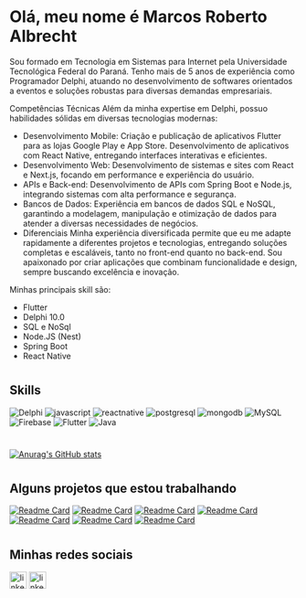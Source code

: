 # Olá, meu nome é Marcos Roberto Albrecht
Sou formado em Tecnologia em Sistemas para Internet pela Universidade Tecnológica Federal do Paraná. Tenho mais de 5 anos de experiência como Programador Delphi, atuando no desenvolvimento de softwares orientados a eventos e soluções robustas para diversas demandas empresariais.

Competências Técnicas
Além da minha expertise em Delphi, possuo habilidades sólidas em diversas tecnologias modernas:

- Desenvolvimento Mobile:
Criação e publicação de aplicativos Flutter para as lojas Google Play e App Store.
Desenvolvimento de aplicativos com React Native, entregando interfaces interativas e eficientes.
- Desenvolvimento Web:
Desenvolvimento de sistemas e sites com React e Next.js, focando em performance e experiência do usuário.
- APIs e Back-end:
Desenvolvimento de APIs com Spring Boot e Node.js, integrando sistemas com alta performance e segurança.
- Bancos de Dados:
Experiência em bancos de dados SQL e NoSQL, garantindo a modelagem, manipulação e otimização de dados para atender a diversas necessidades de negócios.
- Diferenciais
Minha experiência diversificada permite que eu me adapte rapidamente a diferentes projetos e tecnologias, entregando soluções completas e escaláveis, tanto no front-end quanto no back-end. Sou apaixonado por criar aplicações que combinam funcionalidade e design, sempre buscando excelência e inovação.


Minhas principais skill são: 
- Flutter
- Delphi 10.0
- SQL e NoSql
- Node.JS (Nest)
- Spring Boot
- React Native

#

## Skills
![Delphi](https://img.shields.io/badge/Delphi_RAD_Studio-B22222?style=for-the-badge&logo=delphi&logoColor=white)
![javascript](https://img.shields.io/badge/JavaScript-323330?style=for-the-badge&logo=javascript&logoColor=F7DF1E)
![reactnative](https://img.shields.io/badge/React_Native-20232A?style=for-the-badge&logo=react&logoColor=61DAFB)
![postgresql](https://img.shields.io/badge/PostgreSQL-316192?style=for-the-badge&logo=postgresql&logoColor=white)
![mongodb](https://img.shields.io/badge/MongoDB-4EA94B?style=for-the-badge&logo=mongodb&logoColor=white)
![MySQL](https://img.shields.io/badge/mysql-%2300f.svg?style=for-the-badge&logo=mysql&logoColor=white)
![Firebase](https://img.shields.io/badge/Firebase-039BE5?style=for-the-badge&logo=Firebase&logoColor=white)
![Flutter](https://img.shields.io/badge/Flutter-%2302569B.svg?style=for-the-badge&logo=Flutter&logoColor=white)
![Java](https://img.shields.io/badge/java-%23ED8B00.svg?style=for-the-badge&logo=openjdk&logoColor=white)

#

[![Anurag's GitHub stats](https://github-readme-stats.vercel.app/api?username=MarcosAlbrecht&theme=radical&show_icons=true)](https://github.com/MarcosAlbrecht)
#
## Alguns projetos que estou trabalhando

[![Readme Card](https://github-readme-stats.vercel.app/api/pin/?username=MarcosAlbrecht&repo=desafio-todolist-rocketseat&theme=radical)](https://github.com/MarcosAlbrecht/desafio-todolist-rocketseat)
[![Readme Card](https://github-readme-stats.vercel.app/api/pin/?username=MarcosAlbrecht&repo=ignite-teams-reactnative&theme=radical)](https://github.com/MarcosAlbrecht/ignite-teams-reactnative)
[![Readme Card](https://github-readme-stats.vercel.app/api/pin/?username=MarcosAlbrecht&repo=next-finance&theme=radical)](https://github.com/MarcosAlbrecht/next-finance)
[![Readme Card](https://github-readme-stats.vercel.app/api/pin/?username=MarcosAlbrecht&repo=rn-chamados-rocketseat&theme=radical)](https://github.com/MarcosAlbrecht/rn-chamados-rocketseat)
[![Readme Card](https://github-readme-stats.vercel.app/api/pin/?username=MarcosAlbrecht&repo=flutter_quitanda&theme=radical)](https://github.com/MarcosAlbrecht/flutter_quitanda)
[![Readme Card](https://github-readme-stats.vercel.app/api/pin/?username=MarcosAlbrecht&repo=cusro-nestjs&theme=radical)](https://github.com/MarcosAlbrecht/cusro-nestjs)
[![Readme Card](https://github-readme-stats.vercel.app/api/pin/?username=MarcosAlbrecht&repo=law-order-app-flutter&theme=radical)](https://github.com/MarcosAlbrecht/law-order-app-flutter)

#

## Minhas redes sociais
[<img src='https://img.shields.io/badge/LinkedIn-0077B5?style=for-the-badge&logo=linkedin&logoColor=white' alt='linkedin' height='30'>](https://www.linkedin.com/in/marcos-roberto-albrecht-4a4a6a14a/)
[<img src='https://img.shields.io/badge/Facebook-1877F2?style=for-the-badge&logo=facebook&logoColor=white' alt='linkedin' height='30'>](https://www.facebook.com/marcosralbrecht/)
